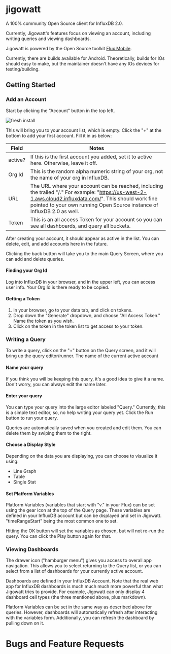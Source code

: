 # jigowatt

A 100% community Open Source client for InfluxDB 2.0. 

Currently, Jigowatt's features focus on viewing an account, including writing queries and viewing dashboards.

Jigowatt is powered by the Open Source toolkit [Flux Mobile](https://gitlab.com/rickspencer3/flux-mobile).

Currently, there are builds available for Android. Theoretically, builds for IOs should easy to make, but the maintainer doesn't have any IOs devices for testing/building.

## Getting Started
### Add an Account
Start by clicking the "Account" button in the top left. 

![fresh install](./docs/assetsfresh_install.png)

This will bring you to your account list, which is empty. Click the "+" at the bottom to add your first account. Fill it in as below:

| Field | Notes |
|---|---|
| active? | If this is the first account you added, set it to active here. Otherwise, leave it off. |
| Org Id | This is the random alpha numeric string of your org, not the name of your org in InfluxDB. |
| URL | The URL where your account can be reached, including the trailed "/." For example: "https://us-west-2-1.aws.cloud2.influxdata.com/". This should work fine pointed to your own running Open Source instance of InfluxDB 2.0 as well. |
| Token | This is an all access Token for your account so you can see all dashboards, and query all buckets. |

After creating your account, it should appear as active in the list. You can delete, edit, and add accounts here in the future.

Clicking the back button will take you to the main Query Screen, where you can add and delete queries.

#### Finding your Org Id
Log into InfluxDB in your browser, and in the upper left, you can access user info. Your Org Id is there ready to be copied.

#### Getting a Token
1. In your browser, go to your data tab, and click on tokens.
2. Drop down the "Generate" dropdown, and choose "All Access Token." Name the token as you wish.
3. Click on the token in the token list to get access to your token.

### Writing a Query
To write a query, click on the "+" button on the Query screen, and it will bring up the query editor/runner. The name of the current active account 


#### Name your query
If you think you will be keeping this query, it's a good idea to give it a name. Don't worry, you can always edit the name later.

#### Enter your query
You can type your query into the large editor labeled "Query." Currently, this is a simple text editor, so, no help writing your query yet. Click the Run button to run your query.

Queries are automatically saved when you created and edit them. You can delete them by swiping them to the right.

#### Choose a Display Style
Depending on the data you are displaying, you can choose to visualize it using:
 * Line Graph
 * Table
 * Single Stat

#### Set Platform Variables
Platform Variables (variables that start with "v." in your Flux) can be set using the gear icon at the top of the Query page. These variables are defined in your InfluxDB account but can be displayed and set in Jigowatt. "timeRangeStart" being the most common one to set. 

Hitting the OK button will set the variables as chosen, but will not re-run the query. You can click the Play button again for that.

### Viewing Dashboards
The drawer icon ("hamburger menu") gives you access to overall app navigation. This allows you to select returning to the Query list, or you can select from a list of dashboards for your currently active account. 

Dashboards are defined in your InfluxDB Account. Note that the real web app for InfluxDB dashboards is much much much more powerful than what Jigowatt tries to provide. For example, Jigowatt can only display 4 dashboard cell types (the three mentioned above, plus markdown). 

Platform Variables can be set in the same way as described above for queries. However, dashboards will automatically refresh after interacting with the variables form. Additionally, you can refresh the dashboard by pulling down on it.

# Bugs and Feature Requests
